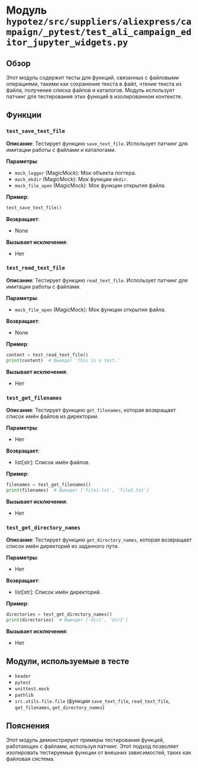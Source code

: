 # Модуль `hypotez/src/suppliers/aliexpress/campaign/_pytest/test_ali_campaign_editor_jupyter_widgets.py`

## Обзор

Этот модуль содержит тесты для функций, связанных с файловыми операциями, такими как сохранение текста в файл, чтение текста из файла, получение списка файлов и каталогов.  Модуль использует патчинг для тестирования этих функций в изолированном контексте.


## Функции

### `test_save_text_file`

**Описание**: Тестирует функцию `save_text_file`.  Использует патчинг для имитации работы с файлами и каталогами.


**Параметры**:

- `mock_logger` (MagicMock): Мок объекта логгера.
- `mock_mkdir` (MagicMock): Мок функции `mkdir`.
- `mock_file_open` (MagicMock): Мок функции открытия файла.


**Пример**:

```python
test_save_text_file()
```

**Возвращает**:

- None


**Вызывает исключения**:

- Нет


### `test_read_text_file`

**Описание**: Тестирует функцию `read_text_file`. Использует патчинг для имитации работы с файлами.


**Параметры**:

- `mock_file_open` (MagicMock): Мок функции открытия файла.


**Возвращает**:

- None


**Пример**:

```python
content = test_read_text_file()
print(content)  # Выведет 'This is a test.'
```

**Вызывает исключения**:

- Нет


### `test_get_filenames`

**Описание**: Тестирует функцию `get_filenames`, которая возвращает список имён файлов из директории.


**Параметры**:

- Нет


**Возвращает**:

- list[str]: Список имён файлов.


**Пример**:

```python
filenames = test_get_filenames()
print(filenames)  # Выведет ['file1.txt', 'file2.txt']
```

**Вызывает исключения**:

- Нет


### `test_get_directory_names`

**Описание**: Тестирует функцию `get_directory_names`, которая возвращает список имён директорий из заданного пути.


**Параметры**:

- Нет


**Возвращает**:

- list[str]: Список имён директорий.


**Пример**:

```python
directories = test_get_directory_names()
print(directories)  # Выведет ['dir1', 'dir2']
```

**Вызывает исключения**:

- Нет


## Модули, используемые в тесте

- `header`
- `pytest`
- `unittest.mock`
- `pathlib`
- `src.utils.file.file` (функции `save_text_file`, `read_text_file`, `get_filenames`, `get_directory_names`)


## Пояснения

Этот модуль демонстрирует примеры тестирования функций, работающих с файлами, используя патчинг.  Этот подход позволяет изолировать тестируемые функции от внешних зависимостей, таких как файловая система.

```